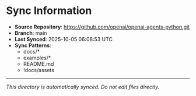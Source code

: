 # Sync Information

- **Source Repository**: https://github.com/openai/openai-agents-python.git
- **Branch**: main
- **Last Synced**: 2025-10-05 06:08:53 UTC
- **Sync Patterns**:
  - docs/*
  - examples/*
  - README.md
  - !docs/assets

---
*This directory is automatically synced. Do not edit files directly.*
